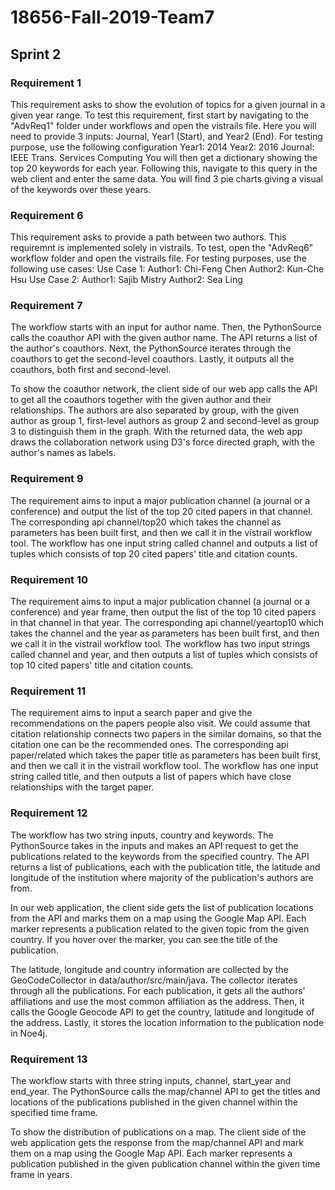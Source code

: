 # 18656-Fall-2019-Team7
## Sprint 2

### Requirement 1
This requirement asks to show the evolution of topics for a given journal in a given year range. To test this requirement, first start by navigating to the "AdvReq1" folder under workflows and open the vistrails file. Here you will need to provide 3 inputs: Journal, Year1 (Start), and Year2 (End). For testing purpose, use the following configuration
	Year1: 2014
	Year2: 2016
	Journal: IEEE Trans. Services Computing
You will then get a dictionary showing the top 20 keywords for each year.
Following this, navigate to this query in the web client and enter the same data. You will find 3 pie charts giving a visual of the keywords over these years.

### Requirement 6
This requirement asks to provide a path between two authors. This requiremnt is implemented solely in vistrails. To test, open the "AdvReq6" workflow folder and open the vistrails file. For testing purposes, use the following use cases:
	Use Case 1:
		Author1: Chi-Feng Chen
		Author2: Kun-Che Hsu
	Use Case 2:
		Author1: Sajib Mistry
		Author2: Sea Ling

### Requirement 7
The workflow starts with an input for author name. Then, the PythonSource calls the coauthor 
API with the given author name. The API returns a list of the author's coauthors. Next, the 
PythonSource iterates through the coauthors to get the second-level coauthors. Lastly, it outputs 
all the coauthors, both first and second-level.

To show the coauthor network, the client side of our web app calls the API to get all the coauthors 
together with the given author and their relationships. The authors are also separated by group, 
with the given author as group 1, first-level authors as group 2 and second-level as group 3 to 
distinguish them in the graph. With the returned data, the web app draws the collaboration network 
using D3's force directed graph, with the author's names as labels.

### Requirement 9
The requirement aims to input a major publication channel (a journal or a conference) and output the
list of the top 20 cited papers in that channel.
The corresponding api channel/top20 which takes the channel as parameters has been built first, 
and then we call it in the vistrail workflow tool. 
The workflow has one input string called channel and outputs a list of tuples which consists of top 20
cited papers' title and citation counts.


### Requirement 10
The requirement aims to input a major publication channel (a journal or a conference) and year frame,
then output the list of the top 10 cited papers in that channel in that year.
The corresponding api channel/yeartop10 which takes the channel and the year as parameters has been built first, 
and then we call it in the vistrail workflow tool. 
The workflow has two input strings called channel and year, and then outputs a list of tuples which consists of top 10
cited papers' title and citation counts.

### Requirement 11
The requirement aims to input a search paper and give the recommendations on the papers people also visit.
We could assume that citation relationship connects two papers in the similar domains, so that the citation one can be 
the recommended ones.
The corresponding api paper/related which takes the paper title as parameters has been built first, 
and then we call it in the vistrail workflow tool. 
The workflow has one input string called title, and then outputs a list of papers which have close relationships with
the target paper.

### Requirement 12
The workflow has two string inputs, country and keywords. The PythonSource takes in the inputs 
and makes an API request to get the publications related to the keywords from the specified 
country. The API returns a list of publications, each with the publication title, the 
latitude and longitude of the institution where majority of the publication's authors are from.

In our web application, the client side gets the list of publication locations from the API 
and marks them on a map using the Google Map API. Each marker represents a publication related 
to the given topic from the given country. If you hover over the marker, you can see the title
of the publication.

The latitude, longitude and country information are collected by the GeoCodeCollector in 
data/author/src/main/java. The collector iterates through all the publications. For each 
publication, it gets all the authors' affiliations and use the most common affiliation as 
the address. Then, it calls the Google Geocode API to get the country, latitude and longitude 
of the address. Lastly, it stores the location information to the publication node in Noe4j.
### Requirement 13
The workflow starts with three string inputs, channel, start_year and end_year. The PythonSource 
calls the map/channel API to get the titles and locations of the publications published in the 
given channel within the specified time frame.

To show the distribution of publications on a map. The client side of the web application gets 
the response from the map/channel API and mark them on a map using the Google Map API. Each marker 
represents a publication published in the given publication channel within the given time frame in 
years.